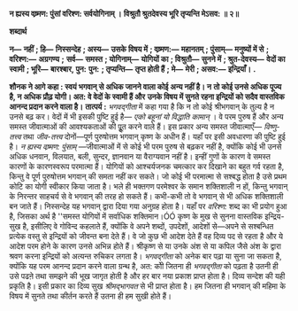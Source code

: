 **न ह्यस्य वष्र्मण: पुंसां वरिश्ण: सर्वयोगिनाम् ।** **विश्रुतौ श्रुतदेवस्य भूरि तृप्यन्ति मेऽसव: ॥ २॥** 

**शब्दार्थ** 

**न—** **नहीं** **; हि—** **निस्सन्देह** **; अस्य—** **उसके विषय में** **; वष्र्मण:—** **महानतम्** **; पुंसाम्—** **मनुष्यों में से** **; वरिश्ण:—** **अग्रगण्य** **;** **सर्व—** **समस्त** **; योगिनाम्—** **योगियों का** **; विश्रुतौ—** **सुनने में** **; श्रुत-देवस्य—** **वेदों का स्वामी** **; भूरि—** **बारश्बार, पुन:** **पुन:** **; तृप्यन्ति—** **तृप्त होती हैं** **; मे—** **मेरी** **; असव:—** **इन्द्रियाँ।** **.** 

**शौनक ने आगे कहा : स्वयं भगवान् से अधिक जानने वाला कोई अन्य नहीं है। न** **तो कोई उनसे अधिक पूज्य है, न अधिक प्रौढ़ योगी। अत: वे वेदों के स्वामी हैं और** **उनके विषय में सुनते रहना इन्द्रियों को सदैव वास्तविक आनन्द प्रदान करने वाला है।** **तात्पर्य :** *भगवद्गीता* में कहा गया है कि न तो कोई श्रीभगवान् के तुल्य है न उनसे बढ़ कर। वेदों में भी इसकी पुष्टि हुई है— *एको बहूनां यो विद्धाति कामान्* । वे परम पुरुष हैं और अन्य समस्त जीवात्माओं की आवश्यकताओं की पूॢत करने वाले हैं। इस प्रकार अन्य समस्त जीवात्माएँ— *विष्णु-तत्त्व* तथा *जीव-तत्त्व* दोनों—पूर्ण पुरुषोत्तम भगवान् कृष्ण के अधीन हैं। यहाँ पर इसी अवधारणा की पुष्टि हुई है। *न ह्यस्य वष्र्मण: पुंसाम्* —जीवात्माओं में से कोई भी परम पुरुष से बढ़कर नहीं है, क्योंकि कोई भी उनसे अधिक धनवान, विलयात, बली, सुन्दर, ज्ञानवान या वैराग्यवान नहीं है। इन्हीं गुणों के कारण वे समस्त कारणों के कारणस्वरूप परमात्मा हैं। योगियों को आश्चर्यजनक चमत्कार कर दिखाने का बहुत गर्व रहता है, किन्तु वे पूर्ण पुरुषोत्तम भगवान् की समता नहीं कर सकते। जो कोई भी परमात्मा से सश्बद्ध होता है उसे प्रथम कोटि का योगी स्वीकार किया जाता है। भले ही भक्तगण परमेश्वर के समान शक्तिशाली न हों, किन्तु भगवान् के निरन्तर साहचर्य से वे भगवान् की तरह हो सकते हैं। कभी-कभी तो वे भगवान् से भी अधिक शक्तिशाली बन जाते हैं। निस्सन्देह यह भगवान् द्वारा दिया गया अनुग्रह होता है। यहाँ पर *वरिश्ण:* शब्द का भी प्रयोग हुआ है, जिसका अर्थ है ''समस्त योगियों में सर्वाधिक शक्तिमान।ÓÓ कृष्ण के मुख से सुनना वास्तविक इन्द्रिय-सुख है, इसीलिए वे गोविन्द कहलाते हैं, क्योंकि वे अपने शब्दों, उपदेशों, आदेशों से—अपने से सश्बन्धित प्रत्येक वस्तु से इन्द्रियों को जीवन्त बना देते हैं। वे जो कुछ भी आदेश देते हैं वह दिव्य पद से रहता है और ये आदेश परम होने के कारण उनसे अभिन्न होते हैं। श्रीकृष्ण से या उनके अंश से या कपिल जैसे अंश के द्वारा श्रवण करना इन्द्रियों को अत्यन्त रुचिकर लगता है। *भगवद्गीता* को अनेक बार पढ़ा या सुना जा सकता है, क्योंकि यह परम आनन्द प्रदान करने वाला ग्रन्थ है, अत: कोी जितना ही *भगवद्गीता* को पढ़ता है उतनी ही उसे पढऩे तथा समझने की भूख जागृत होती है और हर बार नया प्रकाश प्राप्त होता है। दिव्य सन्देश की यही प्रकृति है। इसी प्रकार का दिव्य सुख *श्रीमद्भागवत* से भी प्राप्त होता है। हम जितना ही भगवान् की महिमा के विषय में सुनते तथा कीर्तन करते हैं उतना ही हम सुखी होते हैं।  